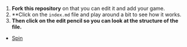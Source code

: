 1. **Fork this repository** on that you can edit it and add your game.
1. **Click on the `index.md` file and play around a bit to see how it works.
1. **Then click on the edit pencil so you can look at the structure of the file.**

* [Spin](https://index.html)
